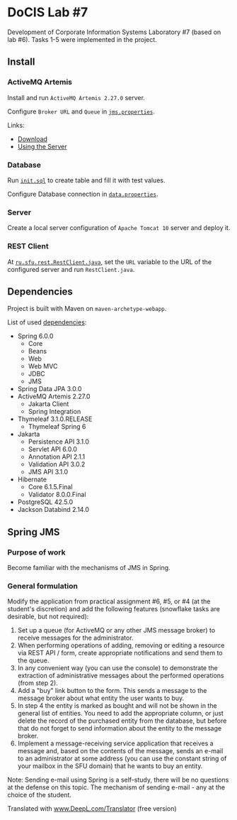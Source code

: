 # DoCIS Lab #7

Development of Corporate Information Systems Laboratory #7 (based on lab #6).
Tasks 1-5 were implemented in the project.

## Install

### ActiveMQ Artemis

Install and run `ActiveMQ Artemis 2.27.0` server.

Configure `Broker URL` and `Queue` in [`jms.properties`](src/main/resources/jms.properties).

Links:
- [Download](https://activemq.apache.org/components/artemis/download/)
- [Using the Server](https://activemq.apache.org/components/artemis/documentation/latest/using-server.html)


### Database

Run [`init.sql`](init.sql) to create table and fill it with test values.

Configure Database connection in [`data.properties`](src/main/resources/data.properties).

### Server

Create a local server configuration of `Apache Tomcat 10` server and deploy it.

### REST Client

At [`ru.sfu.rest.RestClient.java`](src/main/java/ru/sfu/rest/RestClient.java),
set the `URL` variable to the URL of the configured server and run `RestClient.java`.

## Dependencies

Project is built with Maven on `maven-archetype-webapp`.

List of used [dependencies](pom.xml):
- Spring 6.0.0
    - Core
    - Beans
    - Web
    - Web MVC
    - JDBC
    - JMS
- Spring Data JPA 3.0.0
- ActiveMQ Artemis 2.27.0
  - Jakarta Client 
  - Spring Integration
- Thymeleaf 3.1.0.RELEASE
    - Thymeleaf Spring 6
- Jakarta
    - Persistence API 3.1.0
    - Servlet API 6.0.0
    - Annotation API 2.1.1
    - Validation API 3.0.2
    - JMS API 3.1.0
- Hibernate
    - Core 6.1.5.Final
    - Validator 8.0.0.Final
- PostgreSQL 42.5.0
- Jackson Databind 2.14.0

## Spring JMS
### Purpose of work
Become familiar with the mechanisms of JMS in Spring.
### General formulation
Modify the application from practical assignment #6, #5, or #4 (at the student's discretion) 
and add the following features (snowflake tasks are desirable, but not required):

1. Set up a queue (for ActiveMQ or any other JMS message broker) to receive messages for the administrator.
2. When performing operations of adding, removing or editing a resource via REST API / form, 
   create appropriate notifications and send them to the queue.
3. In any convenient way (you can use the console) to demonstrate the extraction of 
   administrative messages about the performed operations (from step 2).
4. Add a "buy" link button to the form. This sends a message to the message broker 
   about what entity the user wants to buy.
5. In step 4 the entity is marked as bought and will not be shown in the general list of entities. 
   You need to add the appropriate column, or just delete the record of the purchased entity from the database, 
   but before that do not forget to send information about the entity to the message broker.
6. Implement a message-receiving service application that receives a message and, 
   based on the contents of the message, sends an e-mail to an administrator at some address 
   (you can use the constant string of your mailbox in the SFU domain) that he wants to buy an entity.

Note: Sending e-mail using Spring is a self-study, there will be no questions at the defense on this topic. 
The mechanism of sending e-mail - any at the choice of the student.

Translated with www.DeepL.com/Translator (free version)
